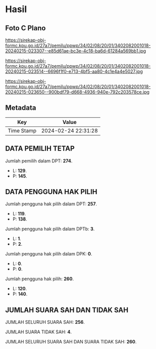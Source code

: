 # Hasil

## Foto C Plano

https://sirekap-obj-formc.kpu.go.id/27a7/pemilu/ppwp/34/02/08/20/01/3402082001018-20240215-023307--e85d61ae-bc3e-4c18-ba6d-61284a569bb1.jpg

https://sirekap-obj-formc.kpu.go.id/27a7/pemilu/ppwp/34/02/08/20/01/3402082001018-20240215-023514--6696f1f0-e713-4bf5-aa80-4c1e4a4e5027.jpg

https://sirekap-obj-formc.kpu.go.id/27a7/pemilu/ppwp/34/02/08/20/01/3402082001018-20240215-023650--900bdf79-d668-4936-940e-792c203578ce.jpg


## Metadata

| Key        | Value               |
| ---------- | ------------------- |
| Time Stamp | 2024-02-24 22:31:28 |


## DATA PEMILIH TETAP

Jumlah pemilih dalam DPT: **274**.
 * L: **129**.
 * P: **145**.

## DATA PENGGUNA HAK PILIH

Jumlah pengguna hak pilih dalam DPT: **257**.
 * L: **119**.
 * P: **138**.

Jumlah pengguna hak pilih dalam DPTb: **3**.
 * L: **1**.
 * P: **2**.

Jumlah pengguna hak pilih dalam DPK: **0**.
 * L: **0**.
 * P: **0**.

Jumlah pengguna hak pilih: **260**.
 * L: **120**.
 * P: **140**.

## JUMLAH SUARA SAH DAN TIDAK SAH

JUMLAH SELURUH SUARA SAH: **256**.

JUMLAH SUARA TIDAK SAH: **4**.

JUMLAH SELURUH SUARA SAH DAN SUARA TIDAK SAH: **260**.


